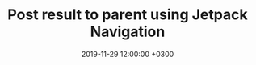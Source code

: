 ---
layout: post
title: "Post result to parent using Jetpack Navigation"
date: 2019-11-29 12:00:00 +0300
image: /assets/Asteracea_poster_3_part_2.jpg
description: "Handy wrapper to post result to parent in Jetpack navigation"
postImage:
  src: Asteracea_poster_3_part_2
  alt: Types of Asteraceaes
---
